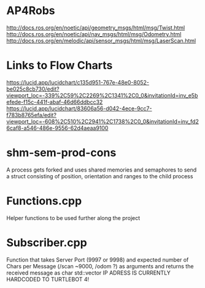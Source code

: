# AP4Robs
http://docs.ros.org/en/noetic/api/geometry_msgs/html/msg/Twist.html
http://docs.ros.org/en/noetic/api/nav_msgs/html/msg/Odometry.html
http://docs.ros.org/en/melodic/api/sensor_msgs/html/msg/LaserScan.html

# Links to Flow Charts
https://lucid.app/lucidchart/c135d951-767e-48e0-8052-be025c8cb730/edit?viewport_loc=-339%2C59%2C2269%2C1341%2C0_0&invitationId=inv_e5befede-f15c-441f-abaf-46d66ddbcc32
https://lucid.app/lucidchart/83606a56-d042-4ece-9cc7-f783b8765efa/edit?viewport_loc=-608%2C510%2C2941%2C1738%2C0_0&invitationId=inv_fd26caf8-a546-486e-9556-62d4aeaa9100

# shm-sem-prod-cons

A process gets forked and uses shared memories and semaphores to send a struct consisting of position, orientation and ranges to the child process

# Functions.cpp

Helper functions to be used further along the project 

# Subscriber.cpp
Function that takes Server Port (9997 or 9998) and expected number of Chars per Message (/scan ~9000, /odom ?) as arguments and returns the received message as char std::vector IP ADRESS IS CURRENTLY HARDCODED TO TURTLEBOT 4!

